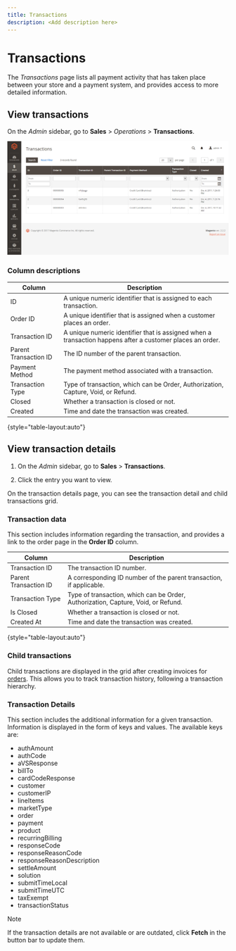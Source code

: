 ```yaml
---
title: Transactions
description: <Add description here>
---
```

# Transactions

The _Transactions_ page lists all payment activity that has taken place between your store and a payment system, and provides access to more detailed information.

## View transactions

On the _Admin_ sidebar, go to **Sales** > _Operations_ > **Transactions**.

![Transactions grid](./assets/transactions.png)<!-- zoom -->

### Column descriptions

|Column|Description|
|--- |--- |
|ID|A unique numeric identifier that is assigned to each transaction.|
|Order ID|A unique identifier that is assigned when a customer places an order.|
|Transaction ID|A unique numeric identifier that is assigned when a transaction happens after a customer places an order.|
|Parent Transaction ID|The ID number of the parent transaction.|
|Payment Method| The payment method associated with a transaction.|
|Transaction Type|Type of transaction, which can be Order, Authorization, Capture, Void, or Refund.|
|Closed|Whether a transaction is closed or not.|
|Created|Time and date the transaction was created.|

{style="table-layout:auto"}

## View transaction details

1. On the _Admin_ sidebar, go to **Sales** > **Transactions**.

1. Click the entry you want to view.

On the transaction details page, you can see the transaction detail and child transactions grid.

### Transaction data

This section includes information regarding the transaction, and provides a link to the order page in the **Order ID** column.

|Column|Description|
|--- |--- |
|Transaction ID|The transaction ID number.|
|Parent Transaction ID|A corresponding ID number of the parent transaction, if applicable.|
|Transaction Type|Type of transaction, which can be Order, Authorization, Capture, Void, or Refund.|
|Is Closed|Whether a transaction is closed or not. |
|Created At|Time and date the transaction was created.|

{style="table-layout:auto"}

### Child transactions

Child transactions are displayed in the grid after creating invoices for [orders](orders.md). This allows you to track transaction history, following a transaction hierarchy.

### Transaction Details

This section includes the additional information for a given transaction. Information is displayed in the form of keys and values. The available keys are:

- authAmount
- authCode
- aVSResponse
- billTo
- cardCodeResponse
- customer
- customerIP
- lineItems
- marketType
- order
- payment
- product
- recurringBilling
- responseCode
- responseReasonCode
- responseReasonDescription
- settleAmount
- solution
- submitTimeLocal
- submitTimeUTC
- taxExempt
- transactionStatus

>[!NOTE]
>
>If the transaction details are not available or are outdated, click **Fetch** in the button bar to update them.

